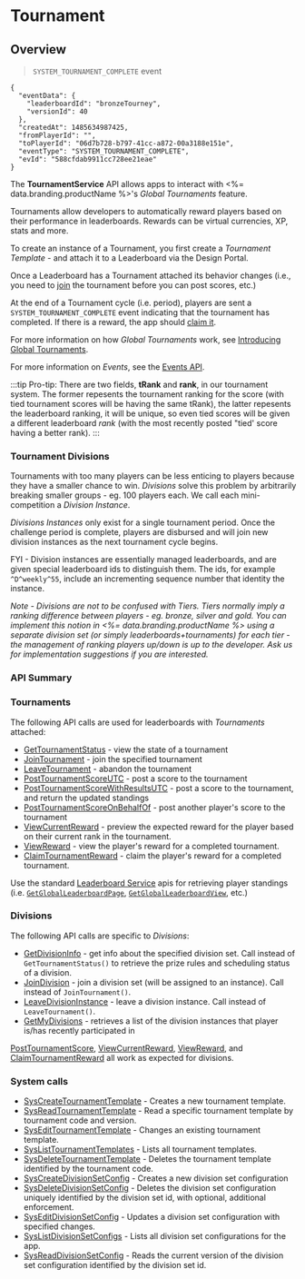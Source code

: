 # Tournament
## Overview



> `SYSTEM_TOURNAMENT_COMPLETE` event

```json-doc
{
  "eventData": {
    "leaderboardId": "bronzeTourney",
    "versionId": 40
  },
  "createdAt": 1485634987425,
  "fromPlayerId": "",
  "toPlayerId": "06d7b728-b797-41cc-a872-00a3188e151e",
  "eventType": "SYSTEM_TOURNAMENT_COMPLETE",
  "evId": "588cfdab9911cc728ee21eae"
}
```

The **TournamentService** API allows apps to interact with <%= data.branding.productName %>'s *Global Tournaments* feature.

Tournaments allow developers to automatically reward players based on their performance in leaderboards. Rewards can be virtual currencies, XP, stats and more.

To create an instance of a Tournament, you first create a *Tournament Template* - and attach it to a Leaderboard via the Design Portal.

Once a Leaderboard has a Tournament attached its behavior changes (i.e., you need to [join](/api/capi/tournament/jointournament) the tournament before you can post scores, etc.)

At the end of a Tournament cycle (i.e. period), players are sent a `SYSTEM_TOURNAMENT_COMPLETE` event indicating that the tournament has completed. If there is a reward, the app should [claim it](/api/capi/tournament/claimtournamentreward).

For more information on how *Global Tournaments* work, see [Introducing Global Tournaments](http://getbraincloud.com/apidocs/introducing-global-tournaments/).

For more information on *Events*, see the [Events API](/api/capi/event).


:::tip
Pro-tip: There are two fields, <strong>tRank</strong> and <strong>rank</strong>, in our tournament system. The former repesents the tournament ranking for the score (with tied tournament scores will be having the same tRank), the latter
repesents the leaderboard ranking, it will be unique, so even tied scores will be given a different leaderboard <em>rank</em> (with the most recently posted "tied' score having a better rank).
:::

### Tournament Divisions

Tournaments with too many players can be less enticing to players because they have a smaller chance to win. *Divisions* solve this problem by arbitrarily breaking smaller groups - eg. 100 players each. We call each mini-competition a *Division Instance*.

*Divisions Instances* only exist for a single tournament period. Once the challenge period is complete, players are disbursed and will join new division instances as the next tournament cycle begins.

FYI - Division instances are essentially managed leaderboards, and are given special leaderboard ids to distinguish them. The ids, for example  `^D^weekly^55`, include an incrementing sequence number that identity the instance.

*Note - Divisions are not to be confused with Tiers. Tiers normally imply a ranking difference between players - eg. bronze, silver and gold. You can implement this notion in <%= data.branding.productName %> using a separate division set (or simply leaderboards+tournaments) for each tier - the management of ranking players up/down is up to the developer. Ask us for implementation suggestions if you are interested.*


### API Summary

### Tournaments

The following API calls are used for leaderboards with *Tournaments* attached:

* [GetTournamentStatus](/api/capi/tournament/gettournamentstatus) - view the state of a tournament
* [JoinTournament](/api/capi/tournament/jointournament) - join the specified tournament
* [LeaveTournament](/api/capi/tournament/leavetournament) - abandon the tournament
* [PostTournamentScoreUTC](/api/capi/tournament/posttournamentscoreutc) - post a score to the tournament
* [PostTournamentScoreWithResultsUTC](/api/capi/tournament/posttournamentscorewithresultsutc) - post a score to the tournament, and return the updated standings 
* [PostTournamentScoreOnBehalfOf](/api/capi/tournament/posttournamentscoreonbehalfof) - post another player's score to the tournament
* [ViewCurrentReward](/api/capi/tournament/viewcurrentreward) - preview the expected reward for the player based on their current rank in the tournament.
* [ViewReward](/api/capi/tournament/viewreward) - view the player's reward for a completed tournament. 
* [ClaimTournamentReward](/api/capi/tournament/claimtournamentreward) - claim the player's reward for a completed tournament.

Use the standard [Leaderboard Service](/api/capi/leaderboard) apis for retrieving player standings (i.e. [<code>GetGlobalLeaderboardPage</code>](/api/capi/leaderboard/getgloballeaderboardpage), [<code>GetGlobalLeaderboardView</code>](/api/capi/leaderboard/getgloballeaderboardview), etc.)


### Divisions
The following API calls are specific to *Divisions*:

* [GetDivisionInfo](/api/capi/tournament/getdivisioninfo) - get info about the specified division set. Call instead of `GetTournamentStatus()` to retrieve the prize rules and scheduling status of a division.
* [JoinDivision](/api/capi/tournament/joindivision) - join a division set (will be assigned to an instance). Call instead of `JoinTournament()`.
* [LeaveDivisionInstance](/api/capi/tournament/leavedivisioninstance) - leave a division instance. Call instead of `LeaveTournament()`.
* [GetMyDivisions](/api/capi/tournament/getmydivisions) - retrieves a list of the division instances that player is/has recently participated in

[PostTournamentScore](/api/capi/tournament/posttournamentscore), [ViewCurrentReward](/api/capi/tournament/viewcurrentreward), [ViewReward](/api/capi/tournament/viewreward), and [ClaimTournamentReward](/api/capi/tournament/claimtournamentreward) all work as expected for divisions.


### System calls
* [SysCreateTournamentTemplate](/api/capi/tournament/syscreatetournamenttemplate) - Creates a new tournament template.
* [SysReadTournamentTemplate](/api/capi/tournament/sysreadtournamenttemplate) - Read a specific tournament template by tournament code and version.
* [SysEditTournamentTemplate](/api/capi/tournament/sysedittournamenttemplate) - Changes an existing tournament template.
* [SysListTournamentTemplates](/api/capi/tournament/syslisttournamenttemplates) - Lists all tournament templates.
* [SysDeleteTournamentTemplate](/api/capi/tournament/sysdeletetournamenttemplate) - Deletes the tournament template identified by the tournament code.
* [SysCreateDivisionSetConfig](/api/capi/tournament/syscreatedivisionsetconfig) - Creates a new division set configuration
* [SysDeleteDivisionSetConfig](/api/capi/tournament/sysdeletedivisionsetconfig) - Deletes the division set configuration uniquely identified by the division set id, with optional, additional enforcement.
* [SysEditDivisionSetConfig](/api/capi/tournament/syseditdivisionsetconfig) - Updates a division set configuration with specified changes.
* [SysListDivisionSetConfigs](/api/capi/tournament/syslistdivisionsetconfigs) - Lists all division set configurations for the app.
* [SysReadDivisionSetConfig](/api/capi/tournament/sysreaddivisionsetconfig) - Reads the current version of the division set configuration identified by the division set id.

<DocCardList />